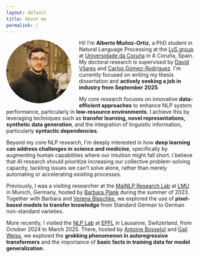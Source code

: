 ```yaml
---
layout: default
title: About me
permalink: /
---
```


<div style="float: left; margin-right: 20px; margin-bottom: 10px;">
  <img src="./image.png" alt="My Picture" style="border-radius: 50%; width: 175px; height: auto;" />
</div>

Hi! I'm **Alberto Muñoz-Ortiz**, a PhD student in Natural Language Processing at the [LyS group](https://www.grupolys.org/) at [Universidade da Coruña](https://www.udc.es/) in A Coruña, Spain. My doctoral research is supervised by [David Vilares](http://www.grupolys.org/~david.vilares/) and [Carlos Gómez-Rodríguez](http://www.grupolys.org/~cgomezr/). I'm currently focused on writing my thesis dissertation and **actively seeking a job in industry from September 2025**.

My core research focuses on innovative **data-efficient approaches** to enhance NLP system performance, particularly in **low-resource environments**. I achieve this by leveraging techniques such as **transfer learning, novel representations, synthetic data generation**, and the integration of linguistic information, particularly **syntactic dependencies**.

Beyond my core NLP research, I'm deeply interested in how **deep learning can address challenges in science and medicine**, specifically by augmenting human capabilities where our intuition might fall short. I believe that AI research should prioritize increasing our collective problem-solving capacity, tackling issues we can't solve alone, rather than merely automating or accelerating existing processes.

Previously, I was a visiting researcher at the [MaiNLP Research Lab](https://mainlp.github.io/) at [LMU](https://www.lmu.de/en/) in Munich, Germany, hosted by [Barbara Plank](https://bplank.github.io/) during the summer of 2023. Together with Barbara and [Verena Blaschke](https://verenablaschke.github.io/), we explored the use of **pixel-based models to transfer knowledge** from Standard German to German non-standard varieties.

More recently, I visited the [NLP Lab](https://nlp.epfl.ch/) at [EPFL](https://www.epfl.ch/schools/ic/) in Lausanne, Switzerland, from October 2024 to March 2025. There, hosted by [Antoine Bosselut](https://atcbosselut.github.io/) and [Gail Weiss](https://gailweiss.github.io/), we explored the **grokking phenomenon in autoregressive transformers** and the importance of **basic facts in training data for model generalization**.
